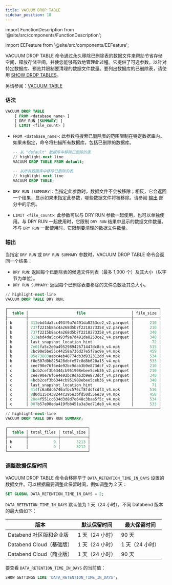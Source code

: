 ```yaml
---
title: VACUUM DROP TABLE
sidebar_position: 18
---
```


import FunctionDescription from '@site/src/components/FunctionDescription';

<FunctionDescription description="引入或更新版本：v1.2.368"/>

import EEFeature from '@site/src/components/EEFeature';

<EEFeature featureName='VACUUM DROP TABLE'/>

VACUUM DROP TABLE 命令通过永久移除已删除表的数据文件来帮助节省存储空间，释放存储空间，并使您能够高效地管理此过程。它提供了可选参数，以针对特定数据库、预览并限制要清理的数据文件数量。要列出数据库的已删除表，请使用 [SHOW DROP TABLES](show-drop-tables.md)。

另请参阅：[VACUUM TABLE](91-vacuum-table.md)

### 语法

```sql
VACUUM DROP TABLE
    [ FROM <database_name> ]
    [ DRY RUN [SUMMARY] ]
    [ LIMIT <file_count> ]
```

- `FROM <database_name>`: 此参数将搜索已删除表的范围限制在特定数据库内。如果未指定，命令将扫描所有数据库，包括已删除的数据库。

  ```sql title="示例："
  -- 从 "default" 数据库中移除已删除的表
  // highlight-next-line
  VACUUM DROP TABLE FROM default;

  -- 从所有数据库中移除已删除的表
  // highlight-next-line
  VACUUM DROP TABLE;
  ```

- `DRY RUN [SUMMARY]`: 当指定此参数时，数据文件不会被移除；相反，它会返回一个结果，显示如果未指定此参数，哪些数据文件将被移除。请参阅 [输出](#output) 部分中的示例。

- `LIMIT <file_count>`: 此参数可以与 DRY RUN 参数一起使用，也可以单独使用。与 DRY RUN 一起使用时，它限制 `DRY RUN` 结果中显示的数据文件数量。不与 `DRY RUN` 一起使用时，它限制要清理的数据文件数量。

### 输出

当指定 `DRY RUN` 或 `DRY RUN SUMMARY` 参数时，VACUUM DROP TABLE 命令会返回一个结果：

- `DRY RUN`: 返回每个已删除表的候选文件列表（最多 1,000 个）及其大小（以字节为单位）。
- `DRY RUN SUMMARY`: 返回每个已删除表要移除的文件总数及其总大小。

```sql title='示例：'
// highlight-next-line
VACUUM DROP TABLE DRY RUN;

┌──────────────────────────────────────────────────────────────────┐
│  table │                     file                    │ file_size │
├────────┼─────────────────────────────────────────────┼───────────┤
│ b      │ 313ebd4da5cc493f9a7d491da8253ce2_v2.parquet │       210 │
│ b      │ 737f2215b8ac4a268d5b7f2218273358_v2.parquet │       210 │
│ b      │ 737f2215b8ac4a268d5b7f2218273358_v4.parquet │       340 │
│ b      │ 313ebd4da5cc493f9a7d491da8253ce2_v4.parquet │       340 │
│ b      │ last_snapshot_location_hint                 │        72 │
│ b      │ 7e01fa5c2e0a495298942671447dc8cb_v4.mpk     │       515 │
│ b      │ 2bc90e5be55c44258a736d27e5f7ac9e_v4.mpk     │       459 │
│ b      │ 85e73803aabc4eb48774db3d932312dd_v4.mpk     │       534 │
│ b      │ f0e507d0b825428dbfe57c8d8b620a15_v4.mpk     │       533 │
│ c      │ cee790e76f6e4e92bc9dab3b9e873dcf_v2.parquet │       210 │
│ c      │ 4bcb2cef3b6344cb951908ebee5ceb36_v2.parquet │       210 │
│ c      │ cee790e76f6e4e92bc9dab3b9e873dcf_v4.parquet │       340 │
│ c      │ 4bcb2cef3b6344cb951908ebee5ceb36_v4.parquet │       340 │
│ c      │ last_snapshot_location_hint                 │        71 │
│ c      │ 414fc6a8dc6746afbc576cf8fddfcdf3_v4.mpk     │       516 │
│ c      │ 8d0d115c438244c295e3bfd50d556e39_v4.mpk     │       458 │
│ c      │ 28e4f551cc634d3d8d7e648c3baa5f5c_v4.mpk     │       534 │
│ c      │ 007b57e08eda419fbb451a3a3ed71de8_v4.mpk     │       533 │
└──────────────────────────────────────────────────────────────────┘
// highlight-next-line
VACUUM DROP TABLE DRY RUN SUMMARY;

┌───────────────────────────────────┐
│  table │ total_files │ total_size │
├────────┼─────────────┼────────────┤
│ b      │           9 │       3213 │
│ c      │           9 │       3212 │
└───────────────────────────────────┘
```

### 调整数据保留时间

VACUUM DROP TABLE 命令会移除早于 `DATA_RETENTION_TIME_IN_DAYS` 设置的数据文件。可以根据需要调整此保留时间，例如调整为 2 天：

```sql
SET GLOBAL DATA_RETENTION_TIME_IN_DAYS = 2;
```

`DATA_RETENTION_TIME_IN_DAYS` 默认值为 1 天（24 小时），不同 Databend 版本的最大值如下：

| 版本                     | 默认保留时间    | 最大保留时间    |
| ------------------------ | --------------- | --------------- |
| Databend 社区版和企业版  | 1 天（24 小时） | 90 天           |
| Databend Cloud（基础版） | 1 天（24 小时） | 1 天（24 小时） |
| Databend Cloud（商业版） | 1 天（24 小时） | 90 天           |

要查看 `DATA_RETENTION_TIME_IN_DAYS` 的当前值：

```sql
SHOW SETTINGS LIKE 'DATA_RETENTION_TIME_IN_DAYS';
```
